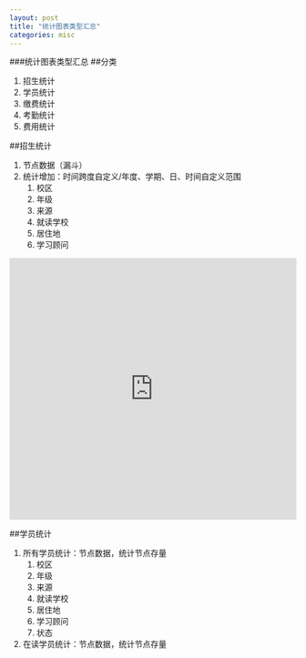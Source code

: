 ```yaml
---
layout: post
title: "统计图表类型汇总"
categories: misc
---
```


###统计图表类型汇总
##分类
1. 招生统计
2. 学员统计
3. 缴费统计
4. 考勤统计
5. 费用统计

##招生统计
1. 节点数据（漏斗）
2. 统计增加：时间跨度自定义/年度、学期、日、时间自定义范围
   1.  校区
   2.  年级
   3.  来源
   4.  就读学校
   5.  居住地
   6.  学习顾问

<html>
<body>
<iframe src="http://zxymick.com/echart/newerp/jiedianshuju.html" frameborder="0" scrolling="no" width="850px" height="460px" style="max-width:100%"></iframe>
</body>
</html>

##学员统计

1. 所有学员统计：节点数据，统计节点存量
   1. 校区
   2. 年级
   3. 来源
   4. 就读学校
   5. 居住地
   6. 学习顾问
   7. 状态
2. 在读学员统计：节点数据，统计节点存量
